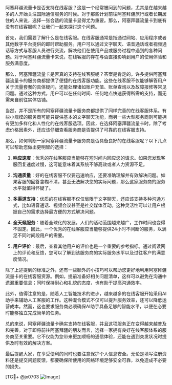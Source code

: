 阿塞拜疆流量卡是否支持在线客服？这是一个经常被问到的问题，尤其是在越来越多的人开始关注国际通信服务的时候。对于那些计划前往阿塞拜疆旅行或者长期居住的人来说，选择一张合适的流量卡显得尤为重要。那么，阿塞拜疆流量卡到底有没有在线客服呢？让我们一起来探讨这个问题。

首先，我们需要了解什么是在线客服。在线客服通常是指通过网站、应用程序或者其他数字平台提供的即时帮助服务。用户可以通过文字聊天、语音通话或者视频通话等方式与客服人员进行交流，解决他们在使用产品或服务过程中遇到的各种问题。对于阿塞拜疆流量卡来说，在线客服的存在与否直接影响到用户的使用体验和服务满意度。

那么，阿塞拜疆流量卡是否真的支持在线客服呢？答案是肯定的。许多提供阿塞拜疆流量卡的服务商都提供了便捷的在线客服功能。这些在线客服不仅能够解答用户关于流量套餐的具体疑问，还能处理诸如账户充值、账单查询以及故障报修等常见问题。通过这种方式，用户可以在任何时间、任何地点快速获得所需的支持，而无需亲自前往实体店铺。

当然，并不是所有的阿塞拜疆流量卡服务商都提供了同样完善的在线客服体系。有些小规模的服务商可能只提供基本的文字聊天功能，而另一些大型服务商则可能拥有更加多样化和人性化的在线客服选项。因此，在选择阿塞拜疆流量卡时，除了考虑价格因素外，还应该仔细查看服务商是否提供了可靠的在线客服支持。

那么，如何判断一家阿塞拜疆流量卡服务商是否具备良好的在线客服呢？以下几点可以帮助您做出更明智的选择：

1. **响应速度**：优秀的在线客服应当能够在短时间内回应您的请求。如果您发现客服回复速度过慢，这可能意味着其系统不够高效或者人力资源不足。

2. **沟通质量**：好的在线客服不仅要迅速响应，还要准确理解并有效解决问题。如果客服的回答含糊不清，甚至无法解决您的实际问题，那么这家服务商的服务水平就值得怀疑了。

3. **多渠道支持**：优质的在线客服不仅仅局限于文字聊天，还应该支持多种沟通方式，比如语音通话、视频会议甚至是社交媒体互动。这种灵活性可以让用户根据自己的需求选择最方便的方式解决问题。

4. **全天候服务**：随着全球化的发展，人们的活动范围越来越广，工作时间也变得不固定。因此，一个优秀的在线客服应当能够提供24小时不间断的服务，以满足不同时间段用户的需要。

5. **用户评价**：最后，查看其他用户的评价也是一个重要的参考指标。通过阅读网上的评论和反馈，您可以了解到该服务商的实际服务水平以及过往客户的满意度情况。

除了上述提到的标准之外，还有一些额外的小技巧可以帮助您更好地利用阿塞拜疆流量卡的在线客服资源。例如，提前准备好相关问题清单，这样可以避免在沟通中遗漏重要信息；同时保持耐心和礼貌的态度，也有助于提高沟通效率。

此外，值得注意的是，随着人工智能技术的进步，越来越多的在线客服开始采用AI助手来辅助人工客服的工作。这种混合模式不仅可以提升服务效率，还可以降低运营成本。然而，这也要求服务商必须确保AI助手具备足够的智能水平，以便在必要时能够独立完成简单的任务。

总的来说，阿塞拜疆流量卡确实支持在线客服，并且这项服务正在变得越来越普及和完善。对于即将前往阿塞拜疆的朋友而言，选择一家拥有良好在线客服体系的服务商至关重要。它不仅能为您带来更加顺畅的通信体验，还能在遇到突发状况时提供及时有效的解决方案。

最后提醒大家，在享受便利的同时也要注意保护个人信息安全。无论是填写注册资料还是提交问题反馈，都要确保所使用的网络环境足够安全可靠，以免造成不必要的损失。

[TG💪+ @jx0703 ![Image](https://github.com/user-attachments/assets/dbca1d08-cadb-493c-b0ec-ad6f7a83f270)]